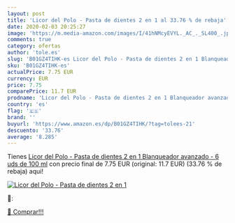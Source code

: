 ```yaml
---
layout: post
title: 'Licor del Polo - Pasta de dientes 2 en 1 al 33.76 % de rebaja'
date: 2020-02-03 20:25:27
image: 'https://m.media-amazon.com/images/I/41hNMcyEVYL._AC_._SL400_.jpg'
comments: true
category: ofertas
author: 'tole.es'
slug: 'B01GZ4TIHK-es Licor del Polo - Pasta de dientes 2 en 1 Blanqueador...'
sku: 'B01GZ4TIHK-es'
actualPrice: 7.75 EUR
currency: EUR
price: 7.75
comparePrice: 11.7 EUR
prodname: 'Licor del Polo - Pasta de dientes 2 en 1 Blanqueador avanzado - 6 uds de 100 ml'
country: 'es'
flag: '🇪🇸'
brand: ''
buyurl: 'https://www.amazon.es/dp/B01GZ4TIHK/?tag=tolees-21'
descuento: '33.76'
average: '8.285'
---
```


Tienes [Licor del Polo - Pasta de dientes 2 en 1 Blanqueador avanzado - 6 uds de 100 ml](https://www.amazon.es/dp/B01GZ4TIHK/?tag=tolees-21) con precio final de  7.75 EUR (original: 11.7 EUR) (33.76 %  de rebaja) aqui!

[![Licor del Polo - Pasta de dientes 2 en 1](https://m.media-amazon.com/images/I/41hNMcyEVYL._AC_._SL400_.jpg)](https://www.amazon.es/dp/B01GZ4TIHK/?tag=tolees-21)

🔎:


[🛒 Comprar!!!](https://www.amazon.es/dp/B01GZ4TIHK/?tag=tolees-21)

